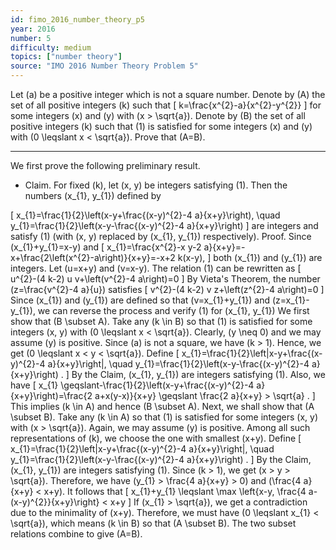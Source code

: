 ```yaml
---
id: fimo_2016_number_theory_p5
year: 2016
number: 5
difficulty: medium
topics: ["number theory"]
source: "IMO 2016 Number Theory Problem 5"
---
```


Let \(a\) be a positive integer which is not a square number. Denote by \(A\) the set of all positive integers \(k\) such that
\[
k=\frac{x^{2}-a}{x^{2}-y^{2}}
\]
for some integers \(x\) and \(y\) with \(x > \sqrt{a}\). Denote by \(B\) the set of all positive integers \(k\) such that (1) is satisfied for some integers \(x\) and \(y\) with \(0 \leqslant x < \sqrt{a}\). Prove that \(A=B\).

---
We first prove the following preliminary result.

*  Claim. For fixed \(k\), let \(x, y\) be integers satisfying (1). Then the numbers \(x_{1}, y_{1}\) defined by

\[
x_{1}=\frac{1}{2}\left(x-y+\frac{(x-y)^{2}-4 a}{x+y}\right), \quad y_{1}=\frac{1}{2}\left(x-y-\frac{(x-y)^{2}-4 a}{x+y}\right)
\]
are integers and satisfy (1) (with \(x, y\) replaced by \(x_{1}, y_{1}\) respectively).
Proof. Since \(x_{1}+y_{1}=x-y\) and
\[
x_{1}=\frac{x^{2}-x y-2 a}{x+y}=-x+\frac{2\left(x^{2}-a\right)}{x+y}=-x+2 k(x-y),
\]
both \(x_{1}\) and \(y_{1}\) are integers. Let \(u=x+y\) and \(v=x-y\). The relation (1) can be rewritten as
\[
u^{2}-(4 k-2) u v+\left(v^{2}-4 a\right)=0
\]
By Vieta's Theorem, the number \(z=\frac{v^{2}-4 a}{u}\) satisfies
\[
v^{2}-(4 k-2) v z+\left(z^{2}-4 a\right)=0
\]
Since \(x_{1}\) and \(y_{1}\) are defined so that \(v=x_{1}+y_{1}\) and \(z=x_{1}-y_{1}\), we can reverse the process and verify (1) for \(x_{1}, y_{1}\)
We first show that \(B \subset A\). Take any \(k \in B\) so that (1) is satisfied for some integers \(x, y\) with \(0 \leqslant x < \sqrt{a}\). Clearly, \(y \neq 0\) and we may assume \(y\) is positive. Since \(a\) is not a square, we have \(k > 1\). Hence, we get \(0 \leqslant x < y < \sqrt{a}\). Define
\[
x_{1}=\frac{1}{2}\left|x-y+\frac{(x-y)^{2}-4 a}{x+y}\right|, \quad y_{1}=\frac{1}{2}\left(x-y-\frac{(x-y)^{2}-4 a}{x+y}\right) .
\]
By the Claim, \(x_{1}, y_{1}\) are integers satisfying (1). Also, we have
\[
x_{1} \geqslant-\frac{1}{2}\left(x-y+\frac{(x-y)^{2}-4 a}{x+y}\right)=\frac{2 a+x(y-x)}{x+y} \geqslant \frac{2 a}{x+y} > \sqrt{a} .
\]
This implies \(k \in A\) and hence \(B \subset A\). Next, we shall show that \(A \subset B\). Take any \(k \in A\) so that (1) is satisfied for some integers \(x, y\) with \(x > \sqrt{a}\). Again, we may assume \(y\) is positive. Among all such representations of \(k\), we choose the one with smallest \(x+y\). Define
\[
x_{1}=\frac{1}{2}\left|x-y+\frac{(x-y)^{2}-4 a}{x+y}\right|, \quad y_{1}=\frac{1}{2}\left(x-y-\frac{(x-y)^{2}-4 a}{x+y}\right) .
\]
By the Claim, \(x_{1}, y_{1}\) are integers satisfying (1). Since \(k > 1\), we get \(x > y > \sqrt{a}\). Therefore, we have \(y_{1} > \frac{4 a}{x+y} > 0\) and \(\frac{4 a}{x+y} < x+y\). It follows that
\[
x_{1}+y_{1} \leqslant \max \left\{x-y, \frac{4 a-(x-y)^{2}}{x+y}\right\} < x+y
\]
If \(x_{1} > \sqrt{a}\), we get a contradiction due to the minimality of \(x+y\). Therefore, we must have \(0 \leqslant x_{1} < \sqrt{a}\), which means \(k \in B\) so that \(A \subset B\).
The two subset relations combine to give \(A=B\).
